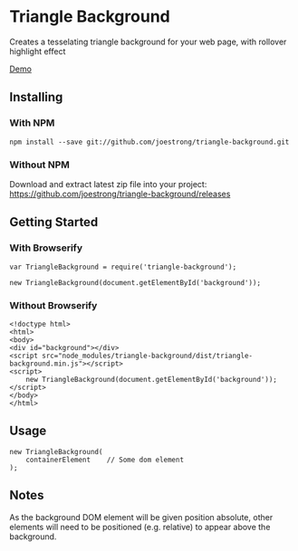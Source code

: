 # Triangle Background

Creates a tesselating triangle background for your web page, with rollover highlight effect

[Demo](http://joestrong.github.io/triangle-background)

## Installing

### With NPM

```
npm install --save git://github.com/joestrong/triangle-background.git
```

### Without NPM

Download and extract latest zip file into your project: https://github.com/joestrong/triangle-background/releases

## Getting Started

### With Browserify

```
var TriangleBackground = require('triangle-background');

new TriangleBackground(document.getElementById('background'));
```

### Without Browserify

```
<!doctype html>
<html>
<body>
<div id="background"></div>
<script src="node_modules/triangle-background/dist/triangle-background.min.js"></script>
<script>
    new TriangleBackground(document.getElementById('background'));
</script>
</body>
</html>
```

## Usage

```
new TriangleBackground(
    containerElement    // Some dom element
);
```

## Notes

As the background DOM element will be given position absolute, other elements will need to be positioned (e.g. relative) to appear above the background.
